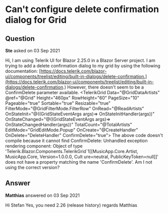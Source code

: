 # Can't configure delete confirmation dialog for Grid

## Question

**Ste** asked on 03 Sep 2021

Hi, I am using Telerik UI for Blazor 2.25.0 in a Blazor Server project. I am trying to add a delete confirmation dialog to my grid by using the following documentation: [https://docs.telerik.com/blazor-ui/components/treelist/editing/built-in-dialogs/delete-confirmation.](https://docs.telerik.com/blazor-ui/components/treelist/editing/built-in-dialogs/delete-confirmation.) However, there doesn't seem to be a ConfirmDelete parameter available. <TelerikGrid Data="@GridDataArtists" @ref="@Grid" Height="460px" RowHeight="60" PageSize="10" Pageable="true" Sortable="true" Resizable="true" FilterMode="@GridFilterMode.FilterRow" OnRead="@ReadArtists" OnStateInit="@((GridStateEventArgs<Artist> args)=> OnStateInitHandler(args))" OnStateChanged="@((GridStateEventArgs<Artist> args)=> OnStateChangedHandler(args))" TotalCount="@TotalArtists" EditMode="GridEditMode.Popup" OnCreate="@CreateHandler" OnDelete="DeleteHandler" ConfirmDelete="true"> The above code doesn't compile because it cannot find ConfirmDelete: Unhandled exception rendering component: Object of type 'Telerik.Blazor.Components.TelerikGrid`1[[MusicApp.Core.Artist, MusicApp.Core, Version=1.0.0.0, Cult
ure=neutral, PublicKeyToken=null]]' does not have a property matching the name 'ConfirmDelete'. Am I not using the correct version?

## Answer

**Matthias** answered on 03 Sep 2021

Hi Stefan Yes, you need 2.26 (release history) regards Matthias
